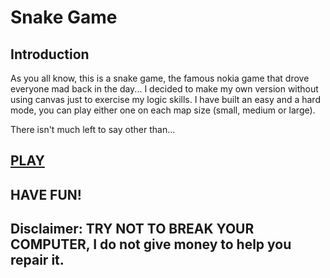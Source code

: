 # Snake Game

## Introduction

As you all know, this is a snake game, the famous nokia game that drove everyone mad back in the day... I decided to make my own version without using canvas just to exercise my logic skills.
I have built an easy and a hard mode, you can play either one on each map size (small, medium or large).

There isn't much left to say other than...

## [PLAY](https://www.google.com.br)
## HAVE FUN! 
## Disclaimer: TRY NOT TO BREAK YOUR COMPUTER, I do not give money to help you repair it.